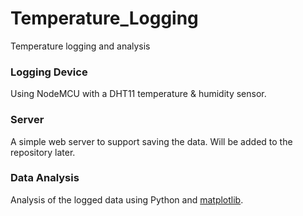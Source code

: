 # Temperature_Logging
Temperature logging and analysis

### Logging Device
Using NodeMCU with a DHT11 temperature & humidity sensor.

### Server
A simple web server to support saving the data.
Will be added to the repository later.

### Data Analysis
Analysis of the logged data using Python and [matplotlib](http://matplotlib.org/).
